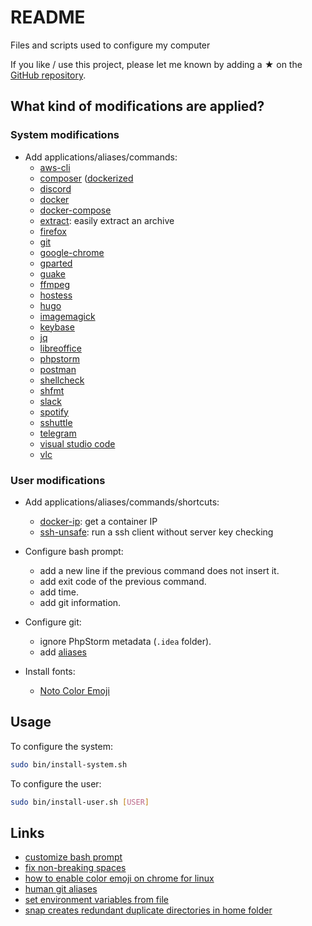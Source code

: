 # README

Files and scripts used to configure my computer

If you like / use this project, please let me known by adding a ★ on the [GitHub repository](https://github.com/mauchede/dotfiles).

## What kind of modifications are applied?

### System modifications

* Add applications/aliases/commands:
  - [aws-cli](https://aws.amazon.com/en/cli/)
  - [composer](https://getcomposer.org/) ([dockerized](https://raw.githubusercontent.com/mauchede/dotfiles/master/src/system/usr/local/bin/composer)
  - [discord](https://discordapp.com/)
  - [docker](https://www.docker.com)
  - [docker-compose](https://docs.docker.com/compose/overview)
  - [extract](https://raw.githubusercontent.com/mauchede/dotfiles/master/src/system/usr/local/bin/extract): easily extract an archive
  - [firefox](https://www.mozilla.org/en/firefox/)
  - [git](https://git-scm.com)
  - [google-chrome](https://www.google.com/intl/fr_fr/chrome/)
  - [gparted](https://gparted.org/)
  - [guake](http://guake-project.org/)
  - [ffmpeg](https://www.ffmpeg.org/)
  - [hostess](https://github.com/cbednarski/hostess)
  - [hugo](https://gohugo.io/)
  - [imagemagick](https://imagemagick.org/)
  - [keybase](https://keybase.io/)
  - [jq](https://stedolan.github.io/jq/)
  - [libreoffice](https://www.libreoffice.org)
  - [phpstorm](https://www.jetbrains.com/phpstorm)
  - [postman](https://www.getpostman.com/)
  - [shellcheck](https://github.com/koalaman/shellcheck)
  - [shfmt](https://github.com/mvdan/sh/releases)
  - [slack](https://slack.com)
  - [spotify](https://www.spotify.com/)
  - [sshuttle](https://github.com/sshuttle/sshuttle)
  - [telegram](https://telegram.org/)
  - [visual studio code](https://code.visualstudio.com/)
  - [vlc](http://www.videolan.org/vlc)

### User modifications

* Add applications/aliases/commands/shortcuts:
  - [docker-ip](https://github.com/mauchede/dotfiles/blob/master/src/user/.bash_aliases.d/docker#L1): get a container IP
  - [ssh-unsafe](https://github.com/mauchede/dotfiles/blob/master/src/user/.bash_aliases.d/ubuntu#L28): run a ssh client without server key checking

* Configure bash prompt:
  - add a new line if the previous command does not insert it.
  - add exit code of the previous command.
  - add time.
  - add git information.

* Configure git:
  - ignore PhpStorm metadata (`.idea` folder).
  - add [aliases](https://github.com/mauchede/dotfiles/blob/master/bin/install-user.sh#L63)

* Install fonts:
  - [Noto Color Emoji](https://www.google.com/get/noto/#emoji-zsye-color)

## Usage

To configure the system:

```sh
sudo bin/install-system.sh
```

To configure the user:

```sh
sudo bin/install-user.sh [USER]
```

## Links

* [customize bash prompt](https://wiki.archlinux.org/index.php/Color_Bash_Prompt)
* [fix non-breaking spaces](https://bugs.launchpad.net/ubuntu/+source/xorg/+bug/218637)
* [how to enable color emoji on chrome for linux](https://www.omgubuntu.co.uk/2016/08/enable-color-emoji-linux-google-chrome-noto)
* [human git aliases](http://gggritso.com/human-git-aliases)
* [set environment variables from file](https://stackoverflow.com/questions/19331497/set-environment-variables-from-file)
* [snap creates redundant duplicate directories in home folder](https://bugs.launchpad.net/ubuntu/+source/snapcraft/+bug/1746710)
